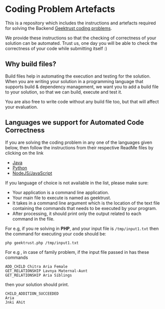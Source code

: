# Coding Problem Artefacts

This is a repository which includes the instructions and artefacts required for solving the Backend [Geektrust coding problems](https://www.geektrust.in/coding-problem). 

We provide these instructions so that the checking of correctness of your solution can be automated. Trust us, one day you will be able to check the correctness of your code while submitting itself :)

## Why build files?

Build files help in automating the execution and testing for the solution. When you are writing your solution in a programming language that supports build & dependency management, we want you to add a build file to your solution, so that we can build, execute and test it.

You are also free to write code without any build file too, but that will affect your evaluation.

## Languages we support for Automated Code Correctness

If you are solving the coding problem in any one of the languages given below, then follow the instructions from their respective ReadMe files by clicking on the link

* [Java](Java/README.md)
* [Python](Python/README.md)
* [NodeJS/JavaScript](NodeJS/README.md)


If you language of choice is not available in the list, please make sure:
* Your application is a command line application.
* Your main file to execute is named as geektrust.<file ext>
* It takes in a command line argument which is the location of the text file containing the commands that needs to be executed by your program.
* After processing, it should print only the output related to each command in the file.

For e.g, if you re solving in **PHP**, and your input file is `/tmp/input1.txt` then the command for executing your code should be:

```php geektrust.php /tmp/input1.txt```


For e.g , in case of family problem, if the input file passed in has these commands 

```
ADD_CHILD Chitra Aria Female 
GET_RELATIONSHIP Lavnya Maternal-Aunt 
GET_RELATIONSHIP Aria Siblings
```

then your solution should print.
```
CHILD_ADDITION_SUCCEEDED 
Aria 
Jnki Ahit
```
